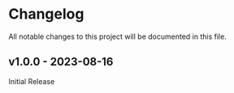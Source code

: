# Changelog

All notable changes to this project will be documented in this file.

## v1.0.0 - 2023-08-16

  Initial Release
